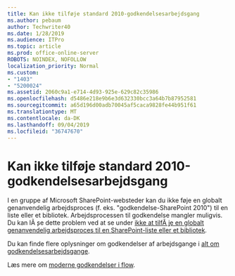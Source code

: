 ```yaml
---
title: Kan ikke tilføje standard 2010-godkendelsesarbejdsgang
ms.author: pebaum
author: Techwriter40
ms.date: 1/28/2019
ms.audience: ITPro
ms.topic: article
ms.prod: office-online-server
ROBOTS: NOINDEX, NOFOLLOW
localization_priority: Normal
ms.custom:
- "1403"
- "5200024"
ms.assetid: 2060c9a1-e714-4d93-925e-629c82c35986
ms.openlocfilehash: d5486e218e9b6e3d632330bcc3a64b7b87952581
ms.sourcegitcommit: a65d196d00adb70045af5caca9828fe44b951f61
ms.translationtype: MT
ms.contentlocale: da-DK
ms.lasthandoff: 09/04/2019
ms.locfileid: "36747670"
---
```

# <a name="cant-add-default-2010-approval-workflow"></a>Kan ikke tilføje standard 2010-godkendelsesarbejdsgang

I en gruppe af Microsoft SharePoint-websteder kan du ikke føje en globalt genanvendelig arbejdsproces (f. eks. "godkendelse-SharePoint 2010") til en liste eller et bibliotek. Arbejdsprocessen til godkendelse mangler muligvis. Du kan lÃ ̧se dette problem ved at se under [ikke at tilfÃ ̧je en globalt genanvendelig arbejdsproces til en SharePoint-liste eller et bibliotek](https://support.microsoft.com/help/4467263/sharepoint-designer-2013-shows-empty-wfpub-library).

Du kan finde flere oplysninger om godkendelser af arbejdsgange i [alt om godkendelsesarbejdsgange](https://support.office.com/article/All-about-Approval-workflows-078C5A89-821F-44A9-9530-40BB34F9F742). 
 
Læs mere om [moderne godkendelser i flow](https://flow.microsoft.com/blog/introducing-modern-approvals). 
  